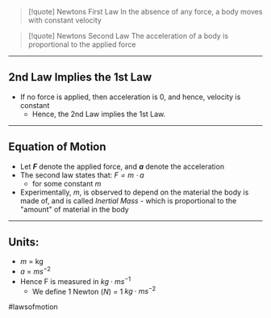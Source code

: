 > [!quote] Newtons First Law
> In the absence of any force, a body moves with constant velocity

> [!quote] Newtons Second Law
> The acceleration of a body is proportional to the applied force

___
## 2nd Law Implies the 1st Law
- If no force is applied, then acceleration is 0, and hence, velocity is constant
	- Hence, the 2nd Law implies the 1st Law.
___
## Equation of Motion
- Let **$F$** denote the applied force, and **$a$** denote the acceleration
- The second law states that: *$F = m\cdot a$*
	- for some constant $m$
- Experimentally, $m$, is observed to depend on the material the body is made of, and is called *Inertial Mass* - which is proportional to the "amount" of material in the body  
___
## Units:
- $m$ = kg
- $a$ = $ms^{-2}$
- Hence F is measured in $kg\cdot ms^{-1}$
	- We define 1 Newton ($N$) = 1 $kg \cdot ms^{-2}$

#lawsofmotion 